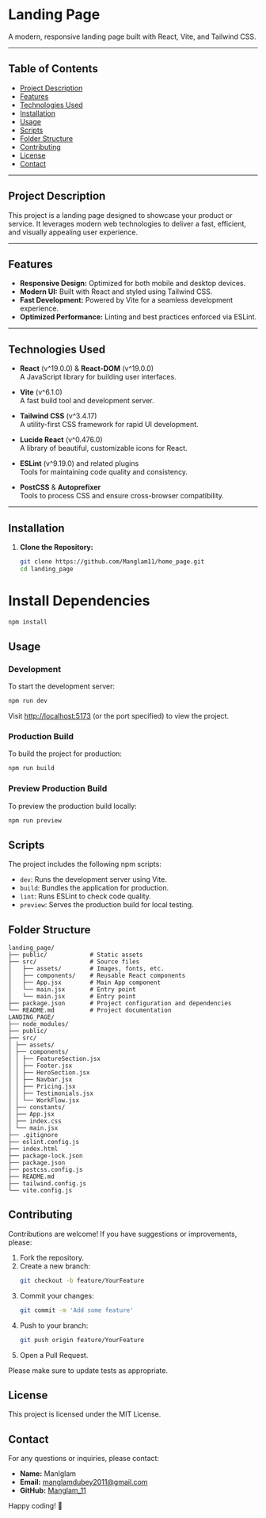 # Landing Page

A modern, responsive landing page built with React, Vite, and Tailwind CSS.

---

## Table of Contents

- [Project Description](#project-description)
- [Features](#features)
- [Technologies Used](#technologies-used)
- [Installation](#installation)
- [Usage](#usage)
- [Scripts](#scripts)
- [Folder Structure](#folder-structure)
- [Contributing](#contributing)
- [License](#license)
- [Contact](#contact)

---

## Project Description

This project is a landing page designed to showcase your product or service. It leverages modern web technologies to deliver a fast, efficient, and visually appealing user experience.

---

## Features

- **Responsive Design:** Optimized for both mobile and desktop devices.
- **Modern UI:** Built with React and styled using Tailwind CSS.
- **Fast Development:** Powered by Vite for a seamless development experience.
- **Optimized Performance:** Linting and best practices enforced via ESLint.

---

## Technologies Used

- **React** (v^19.0.0) & **React-DOM** (v^19.0.0)  
  A JavaScript library for building user interfaces.
- **Vite** (v^6.1.0)  
  A fast build tool and development server.

- **Tailwind CSS** (v^3.4.17)  
  A utility-first CSS framework for rapid UI development.

- **Lucide React** (v^0.476.0)  
  A library of beautiful, customizable icons for React.

- **ESLint** (v^9.19.0) and related plugins  
  Tools for maintaining code quality and consistency.

- **PostCSS** & **Autoprefixer**  
  Tools to process CSS and ensure cross-browser compatibility.

---

## Installation

1. **Clone the Repository:**

   ```bash
   git clone https://github.com/Manglam11/home_page.git
   cd landing_page
   ```

# Install Dependencies

```bash
npm install
```

## Usage

### Development

To start the development server:

```bash
npm run dev
```

Visit [http://localhost:5173](http://localhost:5173) (or the port specified) to view the project.

### Production Build

To build the project for production:

```bash
npm run build
```

### Preview Production Build

To preview the production build locally:

```bash
npm run preview
```

## Scripts

The project includes the following npm scripts:

- `dev`: Runs the development server using Vite.
- `build`: Bundles the application for production.
- `lint`: Runs ESLint to check code quality.
- `preview`: Serves the production build for local testing.

## Folder Structure

```
landing_page/
├── public/            # Static assets
├── src/               # Source files
│   ├── assets/        # Images, fonts, etc.
│   ├── components/    # Reusable React components
│   ├── App.jsx        # Main App component
│   └── main.jsx       # Entry point
│   └── main.jsx       # Entry point
├── package.json       # Project configuration and dependencies
└── README.md          # Project documentation
LANDING_PAGE/
├── node_modules/
├── public/
├── src/
│ ├── assets/
│ ├── components/
│ │ ├── FeatureSection.jsx
│ │ ├── Footer.jsx
│ │ ├── HeroSection.jsx
│ │ ├── Navbar.jsx
│ │ ├── Pricing.jsx
│ │ ├── Testimonials.jsx
│ │ └── WorkFlow.jsx
│ ├── constants/
│ ├── App.jsx
│ ├── index.css
│ └── main.jsx
├── .gitignore
├── eslint.config.js
├── index.html
├── package-lock.json
├── package.json
├── postcss.config.js
├── README.md
├── tailwind.config.js
└── vite.config.js
```

## Contributing

Contributions are welcome! If you have suggestions or improvements, please:

1. Fork the repository.
2. Create a new branch:
   ```bash
   git checkout -b feature/YourFeature
   ```
3. Commit your changes:
   ```bash
   git commit -m 'Add some feature'
   ```
4. Push to your branch:
   ```bash
   git push origin feature/YourFeature
   ```
5. Open a Pull Request.

Please make sure to update tests as appropriate.

## License

This project is licensed under the MIT License.

## Contact

For any questions or inquiries, please contact:

- **Name:** Manlglam
- **Email:** manglamdubey2011@gmail.com
- **GitHub:** [Manglam_11](https://github.com/Manglam11)

Happy coding! 🎉
